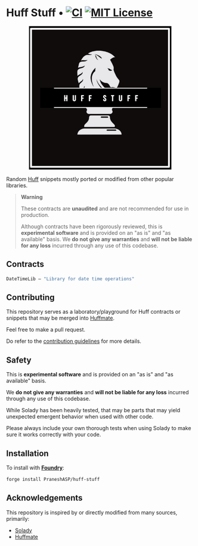 # Huff Stuff  • [![CI][ci-shield]][ci-url] [![MIT License][license-shield]][license-url]

<p align="center">
  <img src="./assets/logo.png" alt="huff-stuff-logo" />
</p>



Random [Huff](https://docs.huff.sh) snippets mostly ported or modified from other popular libraries.


> **Warning**
>
> These contracts are **unaudited** and are not recommended for use in production.
>
> Although contracts have been rigorously reviewed, this is **experimental software** and is provided on an "as is" and "as available" basis.
> We **do not give any warranties** and **will not be liable for any loss** incurred through any use of this codebase.

## Contracts

```ml
DateTimeLib — "Library for date time operations"
```

## Contributing

This repository serves as a laboratory/playground for Huff contracts or snippets that may be merged into [Huffmate](https://github.com/pentagon-xyz/huffmate).

Feel free to make a pull request.

Do refer to the [contribution guidelines](https://github.com/Vectorized/solady/issues/19) for more details.

## Safety

This is **experimental software** and is provided on an "as is" and "as available" basis.

We **do not give any warranties** and **will not be liable for any loss** incurred through any use of this codebase.

While Solady has been heavily tested, that may be parts that may yield unexpected emergent behavior when used with other code. 

Please always include your own thorough tests when using Solady to make sure it works correctly with your code. 

## Installation

To install with [**Foundry**](https://github.com/gakonst/foundry):

```sh
forge install PraneshASP/huff-stuff
``` 

## Acknowledgements

This repository is inspired by or directly modified from many sources, primarily:

- [Solady](https://github.com/vectorized/solady)
- [Huffmate](https://github.com/pentogon-xyz/huffmate)

 

[ci-shield]: https://img.shields.io/github/actions/workflow/status/PraneshASP/huff-stuff/ci.yml?branch=main&label=build
[ci-url]: https://github.com/PraneshASP/huff-stuff/actions/workflows/ci.yml

[license-shield]: https://img.shields.io/badge/License-MIT-green.svg
[license-url]: https://github.com/PraneshASP/huff-stuff/blob/main/LICENSE

